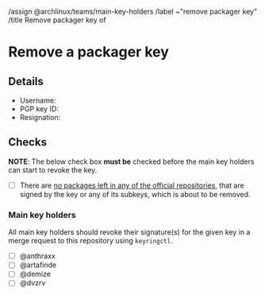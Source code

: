<!--
This template is used when an existing packager PGP public key needs to be
removed from the distribution's keyring.
It is used by users with a valid main key or a valid packager key.

NOTE: All comment sections with a MODIFY note need to be edited.
-->
/assign @archlinux/teams/main-key-holders
/label ~"remove packager key"
/title Remove packager key of <!-- MODIFY: Add packager key holder's username -->
<!--
Please do not remove the above quick actions, which automatically label the
issue and assign relevant users.
-->

# Remove a packager key

## Details

- Username: <!-- MODIFY: Add the @-prefixed username -->
- PGP key ID: <!-- MODIFY: Add the output of `gpg --keyid-format long --list-key <PACKAGER KEY UID> | sed -n '2p' | tr -d ' '` here -->
- Resignation: <!-- MODIFY: Link to resignation of key holder -->

## Checks

**NOTE**: The below check box **must be** checked before the main key holders
can start to revoke the key.

- [ ] There are [no packages left in any of the official repositories],
  that are signed by the key or any of its subkeys, which is about to be
  removed.

### Main key holders

All main key holders should revoke their signature(s) for the given key in a
merge request to this repository using `keyringctl`.

- [ ] @anthraxx
- [ ] @artafinde
- [ ] @demize
- [ ] @dvzrv

[no packages left in any of the official repositories]: https://gitlab.archlinux.org/archlinux/archlinux-keyring/-/wikis/workflows/Find-packages-signed-by-a-key
